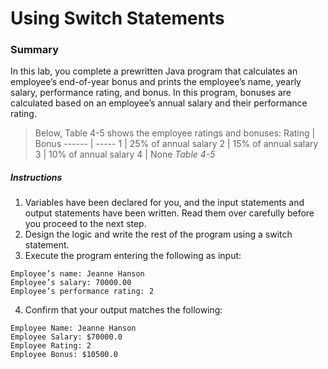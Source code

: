 # Using Switch Statements

### Summary
In this lab, you complete a prewritten Java program that calculates an employee’s end-of-year bonus and prints the employee’s name, yearly salary, performance rating, and bonus. 
In this program, bonuses are calculated based on an employee’s annual salary and their performance rating. 

>Below, Table 4-5 shows the employee ratings and bonuses:
Rating | Bonus
------ | -----
1 | 25% of annual salary
2 | 15% of annual salary
3 | 10% of annual salary
4 | None
*Table 4-5*

##### Instructions
1. Variables have been declared for you, and the input statements and output statements have been written. 
Read them over carefully before you proceed to the next step.
2. Design the logic and write the rest of the program using a switch statement.
3. Execute the program entering the following as input:

```
Employee’s name: Jeanne Hanson
Employee’s salary: 70000.00
Employee’s performance rating: 2
```

4. Confirm that your output matches the following:

```
Employee Name: Jeanne Hanson
Employee Salary: $70000.0
Employee Rating: 2
Employee Bonus: $10500.0
```